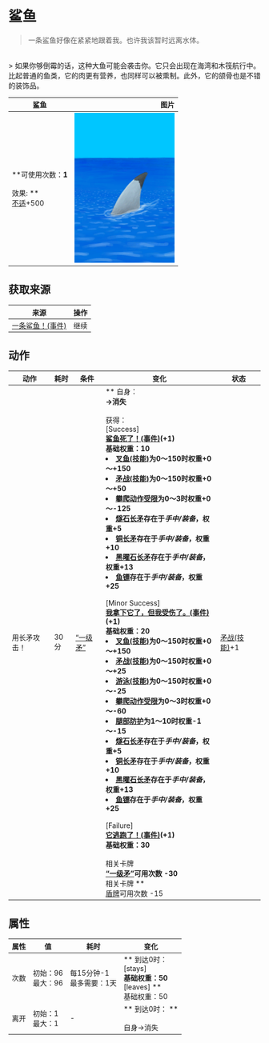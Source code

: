 # 鲨鱼  
> 一条鲨鱼好像在紧紧地跟着我。也许我该暂时远离水体。  
<br>  
> 如果你够倒霉的话，这种大鱼可能会袭击你。它只会出现在海湾和木筏航行中。<br>比起普通的鱼类，它的肉更有营养，也同样可以被熏制。此外，它的颌骨也是不错的装饰品。  
  
  鲨鱼  |   图片   
 ----  |  ----:   
 **可使用次数：**1<br><br>** 效果: **<br>[不适](Discomfort.md)+500  |  <img decoding="async" src="Sprite/SharkVisitor.png" href="a.md" style="max-width:300px;max-height:300px;">   
  
## 获取来源  
来源  |  操作  
----  |  ----  
[一条鲨鱼！(事件)](Event_Raft_SharkVisitor.md)  |  继续  
## 动作  
动作  |  耗时  |  条件  |  变化  |  状态  
----  |  ----  |  ----  |  ----  |  ----  
用长矛攻击！<br>  |  30分  |  [“一级矛”](tag_Spear.md)  |  ** 自身：**<br>→消失<br><br>** 获得： **<br>** [Success] **<br>  [鲨鱼死了！(事件)](Event_SharkFightSuccess.md)(+1)<br>基础权重：10<li>[叉鱼(技能)](Skill_SpearFishing.md)为0～150时权重+0～+150</li><li>[矛战(技能)](Skill_SpearFighting.md)为0～150时权重+0～+50</li><li>[攀爬动作受限](ModifierClimb.md)为0～3时权重+0～-125</li><li>[燧石长矛](SpearFlint.md)存在于*手中/装备*，权重+5</li><li>[铜长矛](SpearCopper.md)存在于*手中/装备*，权重+10</li><li>[黑曜石长矛](SpearObsidian.md)存在于*手中/装备*，权重+13</li><li>[鱼镖](HarpoonBone.md)存在于*手中/装备*，权重+25</li><br>** [Minor Success] **<br>  [我拿下它了，但我受伤了。(事件)](Event_SharkFightMixedSuccess.md)(+1)<br>基础权重：20<li>[叉鱼(技能)](Skill_SpearFishing.md)为0～150时权重+0～+150</li><li>[矛战(技能)](Skill_SpearFighting.md)为0～150时权重+0～+25</li><li>[游泳(技能)](Skill_Swimming.md)为0～150时权重+0～-25</li><li>[攀爬动作受限](ModifierClimb.md)为0～3时权重+0～-60</li><li>[腿部防护](LegProtection.md)为1～10时权重-1～-15</li><li>[燧石长矛](SpearFlint.md)存在于*手中/装备*，权重+5</li><li>[铜长矛](SpearCopper.md)存在于*手中/装备*，权重+10</li><li>[黑曜石长矛](SpearObsidian.md)存在于*手中/装备*，权重+13</li><li>[鱼镖](HarpoonBone.md)存在于*手中/装备*，权重+25</li><br>** [Failure] **<br>  [它逃跑了！(事件)](Event_SharkFightFailure.md)(+1)<br>基础权重：30<br><br>** 相关卡牌 **<br>[“一级矛”](tag_Spear.md)可用次数  -30<br>** 相关卡牌 **<br>[盾牌](Shield.md)可用次数  -15  |  [矛战(技能)](Skill_SpearFighting.md)+1  
## 属性   
属性  |  值  |  耗时  |  变化  
----  |  ----  |  ----  |  ----  
次数  |  初始：96<br>最大：96  |  每15分钟-1<br>最多需要：1天  |  ** 到达0时： **<br>** [stays] **<br>基础权重：50<br>** [leaves] **<br>基础权重：50  
离开  |  初始：1<br>最大：1  |  -  |  ** 到达0时： **<br><br>自身→消失  


<script>document.title="鲨鱼 - 卡牌生存百科 Card Survival Wiki";</script>